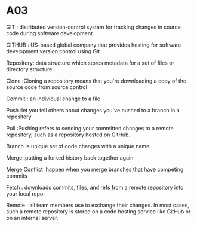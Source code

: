 # A03

GIT  : distributed version-control system for tracking changes in source code during software development.

GITHUB : US-based global company that provides hosting for software development version control using Git

Repository:  data structure which stores metadata for a set of files or directory structure

Clone :Cloning a repository means that you're downloading a copy of the source code from source control

Commit : an individual change to a file 

Push :let you tell others about changes you've pushed to a branch in a repository 

Pull :Pushing refers to sending your committed changes to a remote repository, such as a repository hosted on GitHub.

Branch :a unique set of code changes with a unique name

Merge :putting a forked history back together again

Merge Conflict :happen when you merge branches that have competing commits

Fetch : downloads commits, files, and refs from a remote repository into your local repo.

Remote : all team members use to exchange their changes. In most cases, such a remote repository is stored on a code hosting service like GitHub or on an internal server.
